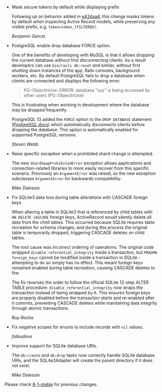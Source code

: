 *   Mask secure tokens by default while displaying prefix

    Following up on behavior added in [e434aa4](https://github.com/rails/rails/commit/e434aa439a8ab8171cc63dbae821ca4f4da64623),
    this change masks tokens by default when inspecting Active Record models,
    while preserving any visible prefix, e.g. `token=token_[FILTERED]`.

    *Benjamin Garcia*

*   PostgreSQL enable drop database FORCE option.

    One of the benefits of developing with MySQL is that it allows dropping the
    current database without first disconnecting clients. As a result developers
    can use `bin/rails db:reset` and similar, without first shutting down
    instances of the app, Rails consoles, background workers, etc. By default
    PostgreSQL fails to drop a database when clients are connected and displays
    the following error:

      > PG::ObjectInUse: ERROR:  database "xyz" is being accessed by other users (PG::ObjectInUse)

    This is frustrating when working in development where the database may be
    dropped frequently.

    PostgreSQL 13 added the `FORCE` option to the `DROP DATABASE` statement
    ([PostgreSQL docs](https://www.postgresql.org/docs/current/sql-dropdatabase.html))
    which automatically disconnects clients before dropping the database.
    This option is automatically enabled for supported PostgreSQL versions.

    *Steven Webb*

*   Raise specific exception when a prohibited shard change is attempted.

    The new `ShardSwapProhibitedError` exception allows applications and
    connection-related libraries to more easily recover from this specific
    scenario. Previously an `ArgumentError` was raised, so the new exception
    subclasses `ArgumentError` for backwards compatibility.

    *Mike Dalessio*

*   Fix SQLite3 data loss during table alterations with CASCADE foreign keys.

    When altering a table in SQLite3 that is referenced by child tables with
    `ON DELETE CASCADE` foreign keys, ActiveRecord would silently delete all
    data from the child tables. This occurred because SQLite requires table
    recreation for schema changes, and during this process the original table
    is temporarily dropped, triggering CASCADE deletes on child tables.

    The root cause was incorrect ordering of operations. The original code
    wrapped `disable_referential_integrity` inside a transaction, but
    `PRAGMA foreign_keys` cannot be modified inside a transaction in SQLite -
    attempting to do so simply has no effect. This meant foreign keys remained
    enabled during table recreation, causing CASCADE deletes to fire.

    The fix reverses the order to follow the official SQLite 12-step ALTER TABLE
    procedure: `disable_referential_integrity` now wraps the transaction instead
    of being wrapped by it. This ensures foreign keys are properly disabled
    before the transaction starts and re-enabled after it commits, preventing
    CASCADE deletes while maintaining data integrity through atomic transactions.

    *Ruy Rocha*

*   Fix negative scopes for enums to include records with `nil` values.

    *fatkodima*

*   Improve support for SQLite database URIs.

    The `db:create` and `db:drop` tasks now correctly handle SQLite database URIs, and the
    SQLite3Adapter will create the parent directory if it does not exist.

    *Mike Dalessio*

Please check [8-1-stable](https://github.com/rails/rails/blob/8-1-stable/activerecord/CHANGELOG.md) for previous changes.
